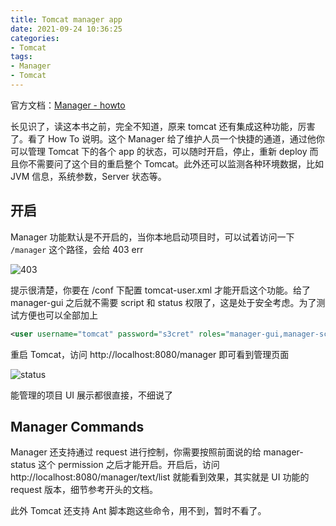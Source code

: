 ```yaml
---
title: Tomcat manager app
date: 2021-09-24 10:36:25
categories:
- Tomcat
tags:
- Manager
- Tomcat
---
```


官方文档：[Manager - howto](https://tomcat.apache.org/tomcat-8.0-doc/manager-howto.html)

长见识了，读这本书之前，完全不知道，原来 tomcat 还有集成这种功能，厉害了。看了 How To 说明。这个 Manager 给了维护人员一个快捷的通道，通过他你可以管理 Tomcat 下的各个 app 的状态，可以随时开启，停止，重新 deploy 而且你不需要问了这个目的重启整个 Tomcat。此外还可以监测各种环境数据，比如 JVM 信息，系统参数，Server 状态等。

## 开启

Manager 功能默认是不开启的，当你本地启动项目时，可以试着访问一下 `/manager` 这个路径，会给 403 err

![403](403.png)

提示很清楚，你要在 /conf 下配置 tomcat-user.xml 才能开启这个功能。给了 manager-gui 之后就不需要 script 和 status 权限了，这是处于安全考虑。为了测试方便也可以全部加上

```xml
<user username="tomcat" password="s3cret" roles="manager-gui,manager-script,manager-jmx,manager-status"/>
```

重启 Tomcat，访问 http://localhost:8080/manager 即可看到管理页面

![status](status.png)

能管理的项目 UI 展示都很直接，不细说了

## Manager Commands

Manager 还支持通过 request 进行控制，你需要按照前面说的给 manager-status 这个 permission 之后才能开启。开启后，访问 http://localhost:8080/manager/text/list 就能看到效果，其实就是 UI 功能的 request 版本，细节参考开头的文档。

此外 Tomcat 还支持 Ant 脚本跑这些命令，用不到，暂时不看了。